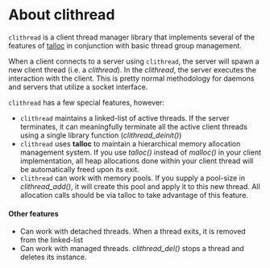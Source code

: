 # About clithread

`clithread` is a client thread manager library that implements several of the features of [talloc](https://talloc.samba.org/talloc/doc/html/index.html) in conjunction with basic thread group management.  

When a client connects to a server using `clithread`, the server will spawn a new client thread (i.e. a _clithread_). In the _clithread_, the server executes the interaction with the client.  This is pretty normal methodology for daemons and servers that utilize a socket interface.  

`clithread` has a few special features, however:

* `clithread` maintains a linked-list of active threads.  If the server terminates, it can meaningfully terminate all the active client threads using a single library function (_clithread\_deinit()_)
* `clithread` uses **talloc** to maintain a hierarchical memory allocation management system.  If you use _talloc()_ instead of _malloc()_ in your client implementation, all heap allocations done within your client thread will be automatically freed upon its exit.
* `clithread` can work with memory pools.  If you supply a pool-size in _clithread\_add()_, it will create this pool and apply it to this new thread.  All allocation calls should be via talloc to take advantage of this feature.

#### Other features
* Can work with detached threads.  When a thread exits, it is removed from the linked-list
* Can work with managed threads.  _clithread\_del()_ stops a thread and deletes its instance.


